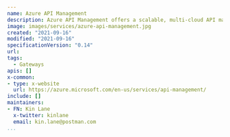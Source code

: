 ```yaml
---
name: Azure API Management
description: Azure API Management offers a scalable, multi-cloud API management platform for securing, publishing, and analyzing APIs.
image: images/services/azure-api-management.jpg
created: "2021-09-16"
modified: "2021-09-16"
specificationVersion: "0.14"
url: 
tags:
  - Gateways
apis: []
x-common:
- type: x-website
  url: https://azure.microsoft.com/en-us/services/api-management/
include: []
maintainers:
- FN: Kin Lane
  x-twitter: kinlane
  email: kin.lane@postman.com
...
```

